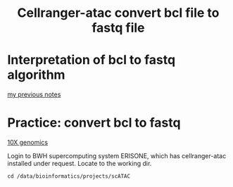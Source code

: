# <h1 align="center">Cellranger-atac convert bcl file to fastq file</h1>

# Interpretation of bcl to fastq algorithm
[my previous notes](https://github.com/TingtingSsl2/scRNA-seq_LearningPage/blob/main/03_Convert%20bcl%20to%20fastq.md)

# Practice: convert bcl to fastq
[10X genomics](https://support.10xgenomics.com/single-cell-atac/software/pipelines/latest/using/mkfastq)

Login to BWH supercomputing system ERISONE, which has cellranger-atac installed under request. Locate to the working dir. 

```
cd /data/bioinformatics/projects/scATAC
```
